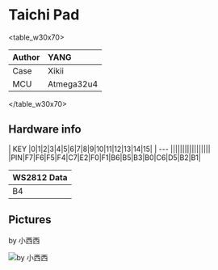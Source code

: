 # Taichi Pad

<table_w30x70>

|Author |YANG |
|:--- |:--- |
|Case |Xikii|
|MCU|Atmega32u4|

</table_w30x70>


## Hardware info

| KEY |0|1|2|3|4|5|6|7|8|9|10|11|12|13|14|15|
| --- |||||||||||||||||
|PIN|F7|F6|F5|F4|C7|E2|F0|F1|B6|B5|B3|B0|C6|D5|B2|B1|

| WS2812 Data |
| --- |
| B4 |

## Pictures
by 小西西

![by 小西西](assets/taichi-01.jpg)

